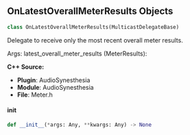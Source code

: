 ## OnLatestOverallMeterResults Objects

```python
class OnLatestOverallMeterResults(MulticastDelegateBase)
```

Delegate to receive only the most recent overall meter results.

Args:
    latest_overall_meter_results (MeterResults):

**C++ Source:**

- **Plugin**: AudioSynesthesia
- **Module**: AudioSynesthesia
- **File**: Meter.h

<a id="unreal.OnLatestOverallMeterResults.__init__"></a>

#### __init__

```python
def __init__(*args: Any, **kwargs: Any) -> None
```

<a id="unreal.OnLatestPerChannelLoudnessResults"></a>